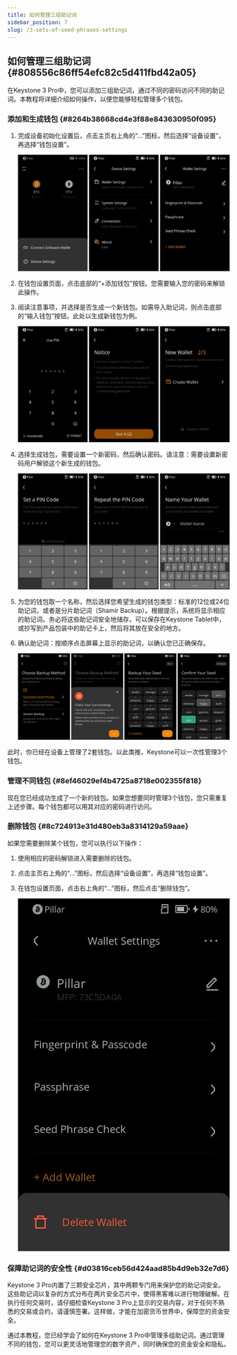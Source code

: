```yaml
---
title: 如何管理三组助记词
sidebar_position: 7
slug: /3-sets-of-seed-phrases-settings
---
```




## **如何管理三组助记词** {#808556c86ff54efc82c5d411fbd42a05}


在Keystone 3 Pro中，您可以添加三组助记词，通过不同的密码访问不同的助记词。本教程将详细介绍如何操作，以便您能够轻松管理多个钱包。


### **添加和生成钱包** {#8264b38668cd4e3f88e843630950f095}

1. 完成设备初始化设置后，点击主页右上角的“...”图标，然后选择“设备设置”，再选择“钱包设置”。

	![](./318272215.jpg)

1. 在钱包设置页面，点击底部的“+添加钱包”按钮。您需要输入您的密码来解锁此操作。
1. 阅读注意事项，并选择是否生成一个新钱包。如需导入助记词，则点击底部的“输入钱包”按钮。此处以生成新钱包为例。

	![](./273654991.jpg)

1. 选择生成钱包，需要设置一个新密码，然后确认密码。请注意：需要设置新密码用户解锁这个新生成的钱包。

	![](./1769818354.jpg)

1. 为您的钱包取一个名称，然后选择您希望生成的钱包类型：标准的12位或24位助记词，或者是分片助记词（Shamir Backup）。根据提示，系统将显示相应的助记词。务必将这些助记词安全地储存，可以保存在Keystone Tablet中，或抄写到产品包装中的助记卡上，然后将其放在安全的地方。
1. 确认助记词：按顺序点击屏幕上显示的助记词，以确认您已正确保存。

	![](./641412014.png)


此时，你已经在设备上管理了2套钱包。以此类推，Keystone可以一次性管理3个钱包。


### **管理不同钱包** {#8ef46029ef4b4725a8718e002355f818}


现在您已经成功生成了一个新的钱包。如果您想要同时管理3个钱包，您只需重复上述步骤。每个钱包都可以用其对应的密码进行访问。


### **删除钱包** {#8c724913e31d480eb3a8314129a59aae}


如果您需要删除某个钱包，您可以执行以下操作：

1. 使用相应的密码解锁进入需要删除的钱包。
1. 点击主页右上角的“...”图标，然后选择“设备设置”，再选择“钱包设置”。
1. 在钱包设置页面，点击右上角的“...”图标，然后点击“删除钱包”。

	![](./2098148012.jpg)


### **保障助记词的安全性** {#d03816ceb56d424aad85b4d9eb32e7d6}


Keystone 3 Pro内置了三颗安全芯片，其中两颗专门用来保护您的助记词安全。这些助记词以复杂的方式分布在两片安全芯片中，使得黑客难以进行物理破解。在执行任何交易时，请仔细检查Keystone 3 Pro上显示的交易内容，对于任何不熟悉的交易或合约，请谨慎签署。这样做，才能在加密货币世界中，保障您的资金安全。


通过本教程，您已经学会了如何在Keystone 3 Pro中管理多组助记词。通过管理不同的钱包，您可以更灵活地管理您的数字资产，同时确保您的资金安全和隐私。

